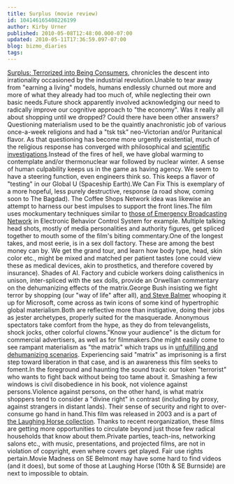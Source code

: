 ```yaml
---
title: Surplus (movie review)
id: 104146165408226199
author: Kirby Urner
published: 2010-05-08T12:48:00.000-07:00
updated: 2010-05-11T17:36:59.097-07:00
blog: bizmo_diaries
tags: 
---
```


[](http://www.flickr.com/photos/17157315@N00/4599843412/)[Surplus: Terrorized into Being Consumers](http://www.imdb.com/title/tt0368314/), chronicles the descent into irrationality occasioned by the industrial revolution.Unable to tear away from "earning a living" models, humans endlessly churned out more and more of what they already had too much of, while neglecting their own basic needs.Future shock apparently involved acknowledging our need to radically improve our cognitive approach to "the economy". Was it really all about shopping until we dropped?  Could there have been other answers?Questioning materialism used to be the quaintly anachronistic job of various once-a-week religions and had a "tsk tsk" neo-Victorian and/or Puritanical flavor.  As that questioning has become more urgently existential, much of the religious response has converged with philosophical and [scientific investigations](http://worldgame.blogspot.com/2010/05/tomorrows-people.html).Instead of the fires of hell, we have global warming to contemplate and/or thermonuclear war followed by nuclear winter.  A sense of human culpability keeps us in the game as having agency. We seem to have a steering function, even engineers think so.  This keeps a flavor of "testing" in our Global U (Spaceship Earth).We Can Fix This is exemplary of a more hopeful, less purely destructive, response (a road show, coming soon to The Bagdad).  The Coffee Shops Network idea was likewise an attempt to harness our best impulses to support the front lines.The film uses mockumentary techniques similar to [those of Emergency Broadcasting Network](http://mybizmo.blogspot.com/2008/05/defending-homeland.html) in Electronic Behavior Control System for example.  Multiple talking head shots, mostly of media personalities and authority figures, get spliced together to mouth some of the film's biting commentary.One of the longest takes, and most eerie, is in a sex doll factory.  These are among the best money can by.  We get the grand tour, and learn how body type, head, skin color etc., might be mixed and matched per patient tastes (one could view these as medical devices, akin to prosthetics, and therefore covered by insurance).  Shades of AI.  Factory and cubicle workers doing calisthenics in unison, inter-spliced with the sex dolls, provide an Orwellian commentary on the dehumanizing effects of the matrix.George Bush insisting we fight terror by shopping (our "way of life" after all), [and Steve Balmer](http://controlroom.blogspot.com/2008/06/iron-man-movie-review.html) whooping it up for Microsoft, come across as twin icons of  some kind of hypertrophic global materialism.Both are reflective more than instigative, doing their jobs as jester archetypes, properly suited for the masquerade.  Anonymous spectators take comfort from the hype, as they do from televangelists, shock jocks, other colorful clowns."Know your audience" is the dictum for commercial advertisers, as well as for filmmakers.One might easily come to see rampant materialism as "the matrix" which traps us in [unfulfilling and dehumanizing scenarios](http://worldgame.blogspot.com/2010/05/tomorrows-people.html).  Experiencing said "matrix" as imprisoning is a first step toward liberation in that case, and is an awareness this film seeks to foment.In the foreground and haunting the sound track: our token "terrorist" who wants to fight back without being too tame about it.  Smashing a few windows is civil disobedience in his book, not violence against persons.Violence against persons, on the other hand, is what matrix shoppers tend to consider a "divine right" in contrast (including by proxy, against strangers in distant lands).  Their sense of security and right to over-consume go hand in hand.This film was released in 2003 and is a part of [the Laughing Horse collection](http://mybizmo.blogspot.com/2010/01/troop-maneuvers.html).  Thanks to recent reorganization, these films are getting more opportunities to circulate beyond just those few radical households that know about them.Private parties, teach-ins, networking salons etc., with music, presentations, and projected films, are not in violation of copyright, even where covers get played.  Fair use rights pertain.Movie Madness on SE Belmont may have some hard to find videos (and it does), but some of those at Laughing Horse (10th & SE Burnside) are next to impossible to obtain.
